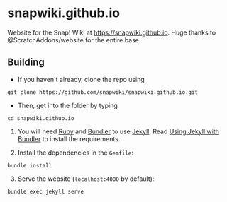 # snapwiki.github.io

Website for the Snap! Wiki at https://snapwiki.github.io.
Huge thanks to @ScratchAddons/website for the entire base.

## Building

- If you haven't already, clone the repo using 
```shell 
git clone https://github.com/snapwiki/snapwiki.github.io.git
```

- Then, get into the folder by typing 
```shell 
cd snapwiki.github.io
```

1. You will need [Ruby](https://www.ruby-lang.org/en/) and [Bundler](https://bundler.io/) to use [Jekyll](https://jekyllrb.com/). Read [Using Jekyll with Bundler](https://jekyllrb.com/tutorials/using-jekyll-with-bundler/) to install the requirements.

2. Install the dependencies in the `Gemfile`:

```shell
bundle install
```

3. Serve the website (`localhost:4000` by default):

```shell
bundle exec jekyll serve
```
